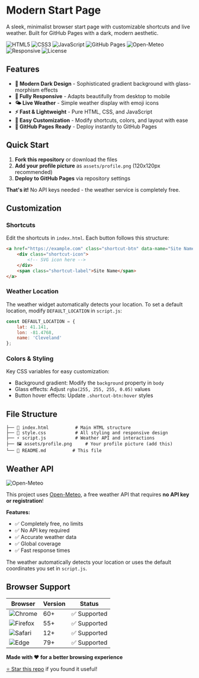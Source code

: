 # Modern Start Page

A sleek, minimalist browser start page with customizable shortcuts and live weather. Built for GitHub Pages with a dark, modern aesthetic.

![HTML5](https://img.shields.io/badge/HTML5-E34F26?style=flat-square&logo=html5&logoColor=white)
![CSS3](https://img.shields.io/badge/CSS3-1572B6?style=flat-square&logo=css3&logoColor=white)
![JavaScript](https://img.shields.io/badge/JavaScript-F7DF1E?style=flat-square&logo=javascript&logoColor=black)
![GitHub Pages](https://img.shields.io/badge/GitHub%20Pages-222222?style=flat-square&logo=github&logoColor=white)
![Open-Meteo](https://img.shields.io/badge/Open--Meteo-Weather%20API-orange?style=flat-square)
![Responsive](https://img.shields.io/badge/Responsive-Design-brightgreen?style=flat-square)
![License](https://img.shields.io/badge/License-MIT-blue?style=flat-square)

## Features

- **🎨 Modern Dark Design** - Sophisticated gradient background with glass-morphism effects
- **📱 Fully Responsive** - Adapts beautifully from desktop to mobile
- **🌤️ Live Weather** - Simple weather display with emoji icons
- **⚡ Fast & Lightweight** - Pure HTML, CSS, and JavaScript
- **🔧 Easy Customization** - Modify shortcuts, colors, and layout with ease
- **🚀 GitHub Pages Ready** - Deploy instantly to GitHub Pages

## Quick Start

1. **Fork this repository** or download the files
2. **Add your profile picture** as `assets/profile.png` (120x120px recommended)
3. **Deploy to GitHub Pages** via repository settings

**That's it!** No API keys needed - the weather service is completely free.

## Customization

### Shortcuts

Edit the shortcuts in `index.html`. Each button follows this structure:

```html
<a href="https://example.com" class="shortcut-btn" data-name="Site Name">
    <div class="shortcut-icon">
        <!-- SVG icon here -->
    </div>
    <span class="shortcut-label">Site Name</span>
</a>
```

### Weather Location

The weather widget automatically detects your location. To set a default location, modify `DEFAULT_LOCATION` in `script.js`:

```javascript
const DEFAULT_LOCATION = {
    lat: 41.141,
    lon: -81.4768,
    name: 'Cleveland'
};
```

### Colors & Styling

Key CSS variables for easy customization:

- Background gradient: Modify the `background` property in `body`
- Glass effects: Adjust `rgba(255, 255, 255, 0.05)` values
- Button hover effects: Update `.shortcut-btn:hover` styles

## File Structure

```
├── 📄 index.html          # Main HTML structure
├── 🎨 style.css           # All styling and responsive design
├── ⚡ script.js           # Weather API and interactions
├── 🖼️ assets/profile.png     # Your profile picture (add this)
└── 📖 README.md          # This file
```

## Weather API

![Open-Meteo](https://img.shields.io/badge/API-Open--Meteo-orange?style=flat-square)

This project uses [Open-Meteo](https://open-meteo.com/), a free weather API that requires **no API key or registration**!

**Features:**
- ✅ Completely free, no limits
- ✅ No API key required  
- ✅ Accurate weather data
- ✅ Global coverage
- ✅ Fast response times

The weather automatically detects your location or uses the default coordinates you set in `script.js`.

## Browser Support

| Browser | Version | Status |
|---------|---------|--------|
| ![Chrome](https://img.shields.io/badge/Chrome-4285F4?style=flat-square&logo=googlechrome&logoColor=white) | 60+ | ✅ Supported |
| ![Firefox](https://img.shields.io/badge/Firefox-FF7139?style=flat-square&logo=firefox&logoColor=white) | 55+ | ✅ Supported |
| ![Safari](https://img.shields.io/badge/Safari-000000?style=flat-square&logo=safari&logoColor=white) | 12+ | ✅ Supported |
| ![Edge](https://img.shields.io/badge/Edge-0078D4?style=flat-square&logo=microsoftedge&logoColor=white) | 79+ | ✅ Supported |


**Made with ❤️ for a better browsing experience**

[⭐ Star this repo](../../stargazers) if you found it useful!

